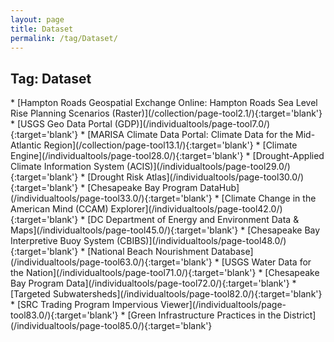 ```yaml
---
layout: page
title: Dataset
permalink: /tag/Dataset/
---
```

<h2>Tag: Dataset</h2>
* [Hampton Roads Geospatial Exchange Online: Hampton Roads Sea Level Rise Planning Scenarios (Raster)](/collection/page-tool2.1/){:target='blank'}
* [USGS Geo Data Portal (GDP)](/individualtools/page-tool7.0/){:target='blank'}
* [MARISA Climate Data Portal: Climate Data for the Mid-Atlantic Region](/collection/page-tool13.1/){:target='blank'}
* [Climate Engine](/individualtools/page-tool28.0/){:target='blank'}
* [Drought-Applied Climate Information System (ACIS)](/individualtools/page-tool29.0/){:target='blank'}
* [Drought Risk Atlas](/individualtools/page-tool30.0/){:target='blank'}
* [Chesapeake Bay Program DataHub](/individualtools/page-tool33.0/){:target='blank'}
* [Climate Change in the American Mind (CCAM) Explorer](/individualtools/page-tool42.0/){:target='blank'}
* [DC Department of Energy and Environment Data & Maps](/individualtools/page-tool45.0/){:target='blank'}
* [Chesapeake Bay Interpretive Buoy System (CBIBS)](/individualtools/page-tool48.0/){:target='blank'}
* [National Beach Nourishment Database](/individualtools/page-tool63.0/){:target='blank'}
* [USGS Water Data for the Nation](/individualtools/page-tool71.0/){:target='blank'}
* [Chesapeake Bay Program Data](/individualtools/page-tool72.0/){:target='blank'}
* [Targeted Subwatersheds](/individualtools/page-tool82.0/){:target='blank'}
* [SRC Trading Program Impervious Viewer](/individualtools/page-tool83.0/){:target='blank'}
* [Green Infrastructure Practices in the District](/individualtools/page-tool85.0/){:target='blank'}
